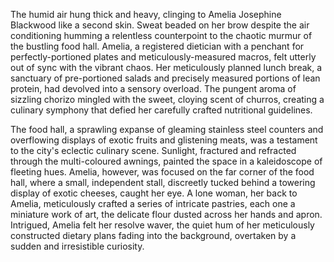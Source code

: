 The humid air hung thick and heavy, clinging to Amelia Josephine Blackwood like a second skin.  Sweat beaded on her brow despite the air conditioning humming a relentless counterpoint to the chaotic murmur of the bustling food hall.  Amelia, a registered dietician with a penchant for perfectly-portioned plates and meticulously-measured macros, felt utterly out of sync with the vibrant chaos.  Her meticulously planned lunch break, a sanctuary of pre-portioned salads and precisely measured portions of lean protein, had devolved into a sensory overload.  The pungent aroma of sizzling chorizo mingled with the sweet, cloying scent of churros, creating a culinary symphony that defied her carefully crafted nutritional guidelines.

The food hall, a sprawling expanse of gleaming stainless steel counters and overflowing displays of exotic fruits and glistening meats, was a testament to the city's eclectic culinary scene.  Sunlight, fractured and refracted through the multi-coloured awnings, painted the space in a kaleidoscope of fleeting hues.  Amelia, however, was focused on the far corner of the food hall, where a small, independent stall, discreetly tucked behind a towering display of exotic cheeses, caught her eye.  A lone woman, her back to Amelia, meticulously crafted a series of intricate pastries, each one a miniature work of art, the delicate flour dusted across her hands and apron.  Intrigued, Amelia felt her resolve waver, the quiet hum of her meticulously constructed dietary plans fading into the background, overtaken by a sudden and irresistible curiosity.
